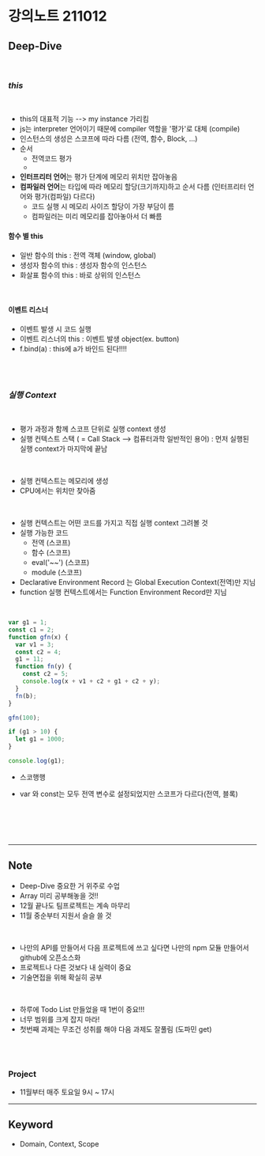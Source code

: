 # 강의노트 211012

## Deep-Dive

<br>

### **_this_**

<br>

- this의 대표적 기능 --> my instance 가리킴
- js는 interpreter 언어이기 때문에 compiler 역할을 '평가'로 대체 (compile)
- 인스턴스의 생성은 스코프에 따라 다름 (전역, 함수, Block, ...)
- 순서
  - 전역코드 평가
  -
- **인터프리터 언어**는 평가 단계에 메모리 위치만 잡아놓음
- **컴파일러 언어**는 타입에 따라 메모리 할당(크기까지)하고 순서 다름 (인터프리터 언어와 평가(컴파일) 다르다)
  - 코드 실행 시 메모리 사이즈 할당이 가장 부담이 름
  - 컴파일러는 미리 메모리를 잡아놓아서 더 빠름

#### 함수 별 this

- 일반 함수의 this : 전역 객체 (window, global)
- 생성자 함수의 this : 생성자 함수의 인스턴스
- 화살표 함수의 this : 바로 상위의 인스턴스

<br>

#### 이벤트 리스너

- 이벤트 발생 시 코드 실행
- 이벤트 리스너의 this : 이벤트 발생 object(ex. button)
- f.bind(a) : this에 a가 바인드 된다!!!!

<br><br>

### **_실행 Context_**

<br>

- 평가 과정과 함께 스코프 단위로 실행 context 생성
- 실행 컨텍스트 스택 ( = Call Stack --> 컴퓨터과학 일반적인 용어) : 먼저 실행된 실행 context가 마지막에 끝남

<br>

- 실행 컨텍스트는 메모리에 생성
- CPU에서는 위치만 찾아줌

<br>

- 실행 컨텍스트는 어떤 코드를 가지고 직접 실행 context 그려볼 것
- 실행 가능한 코드
  - 전역 (스코프)
  - 함수 (스코프)
  - eval('~~') (스코프)
  - module (스코프)
- Declarative Environment Record 는 Global Execution Context(전역)만 지님
- function 실행 컨텍스트에서는 Function Environment Record만 지님

<br>

```js
var g1 = 1;
const c1 = 2;
function gfn(x) {
  var v1 = 3;
  const c2 = 4;
  g1 = 11;
  function fn(y) {
    const c2 = 5;
    console.log(x + v1 + c2 + g1 + c2 + y);
  }
  fn(b);
}

gfn(100);

if (g1 > 10) {
  let g1 = 1000;
}

console.log(g1);
```

- 스코행행

- var 와 const는 모두 전역 변수로 설정되었지만 스코프가 다르다(전역, 블록)

<br><br>

<br>

---

## Note

- Deep-Dive 중요한 거 위주로 수업
- Array 미리 공부해놓을 것!!
- 12월 끝나도 팀프로젝트는 계속 마무리
- 11월 중순부터 지원서 슬슬 쓸 것

<br>

- 나만의 API를 만들어서 다음 프로젝트에 쓰고 싶다면 나만의 npm 모듈 만들어서 github에 오픈소스화
- 프로젝트나 다른 것보다 내 실력이 중요
- 기술면접을 위해 확실히 공부

<br>

- 하루에 Todo List 만들었을 때 1번이 중요!!!
- 너무 범위를 크게 잡지 마라!
- 첫번째 과제는 무조건 성취를 해야 다음 과제도 잘풀림 (도파민 get)

<br>

<br>

### Project

- 11월부터 매주 토요일 9시 ~ 17시

---

## Keyword

- Domain, Context, Scope

